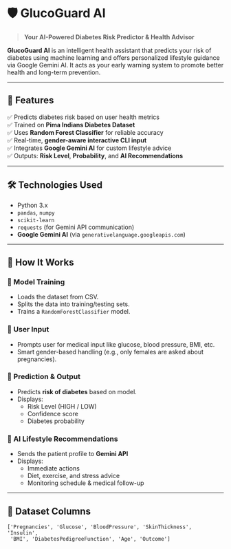 # 🛡️ GlucoGuard AI

> **Your AI-Powered Diabetes Risk Predictor & Health Advisor**

**GlucoGuard AI** is an intelligent health assistant that predicts your risk of diabetes using machine learning and offers personalized lifestyle guidance via Google Gemini AI. It acts as your early warning system to promote better health and long-term prevention.

---

## 📌 Features

✅ Predicts diabetes risk based on user health metrics  
✅ Trained on **Pima Indians Diabetes Dataset**  
✅ Uses **Random Forest Classifier** for reliable accuracy  
✅ Real-time, **gender-aware interactive CLI input**  
✅ Integrates **Google Gemini AI** for custom lifestyle advice  
✅ Outputs: **Risk Level**, **Probability**, and **AI Recommendations**

---

## 🛠️ Technologies Used

- Python 3.x  
- `pandas`, `numpy`  
- `scikit-learn`  
- `requests` (for Gemini API communication)  
- **Google Gemini AI** (via `generativelanguage.googleapis.com`)

---

## 🧠 How It Works

### 🧪 Model Training
- Loads the dataset from CSV.
- Splits the data into training/testing sets.
- Trains a `RandomForestClassifier` model.

### 🧍 User Input
- Prompts user for medical input like glucose, blood pressure, BMI, etc.
- Smart gender-based handling (e.g., only females are asked about pregnancies).

### 🔮 Prediction & Output
- Predicts **risk of diabetes** based on model.
- Displays:
  - Risk Level (HIGH / LOW)
  - Confidence score
  - Diabetes probability

### 🤖 AI Lifestyle Recommendations
- Sends the patient profile to **Gemini API**
- Displays:
  - Immediate actions
  - Diet, exercise, and stress advice
  - Monitoring schedule & medical follow-up

---

## 📂 Dataset Columns

```text
['Pregnancies', 'Glucose', 'BloodPressure', 'SkinThickness', 'Insulin',
 'BMI', 'DiabetesPedigreeFunction', 'Age', 'Outcome']
